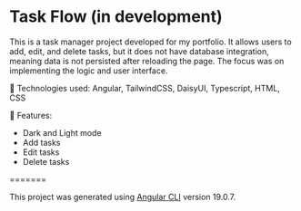 # Task Flow (in development)

This is a task manager project developed for my portfolio. It allows users to add, edit, and delete tasks, but it does not have database integration, meaning data is not persisted after reloading the page. The focus was on implementing the logic and user interface.

📌 Technologies used: Angular, TailwindCSS, DaisyUI, Typescript, HTML, CSS

📌 Features:

- Dark and Light mode
- Add tasks
- Edit tasks
- Delete tasks

=======

This project was generated using [Angular CLI](https://github.com/angular/angular-cli) version 19.0.7.
